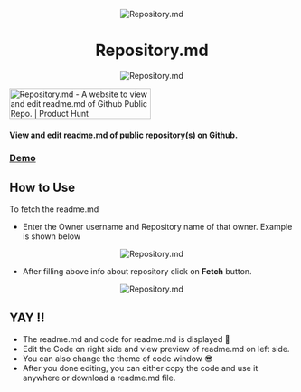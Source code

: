 <p align="center">
	<img src="https://user-images.githubusercontent.com/57860123/114352202-38c21380-9b89-11eb-8fb1-878307c6257e.png" align="center" alt="Repository.md"/>
</p>


<h1 align="center">Repository.md</h1>

<p align="center">
<img src="https://visitor-badge.laobi.icu/badge?page_id=dhwaj1902.repository_readme.md" align="center" alt="Repository.md"/>
</p>
<a href="https://www.producthunt.com/posts/repository-md?utm_source=badge-featured&utm_medium=badge&utm_souce=badge-repository-md" target="_blank"><img src="https://api.producthunt.com/widgets/embed-image/v1/featured.svg?post_id=292027&theme=light" alt="Repository.md - A website to view and edit readme.md of Github Public Repo. | Product Hunt" style="width: 250px; height: 54px;" width="250" height="54" /></a>
<h4>View and edit readme.md of public repository(s) on Github.</h4>
<h3>
<a href="https://repositorymd.netlify.app/">
	Demo
</a>
	</h3>
	

<h2>How to Use</h2>
<p>To fetch the readme.md 
</p>
<ul>
<li>Enter the Owner username and Repository name of that owner. Example is shown below</li>
	</ul>
<p align="center">
	<img src="https://user-images.githubusercontent.com/57860123/114352039-01ebfd80-9b89-11eb-8d7f-c3b6dbbdb2d2.png" align="center" alt="Repository.md"/>
</p>


<ul>
<li>After filling above info about repository click on <strong>Fetch</strong> button.</li>
</ul>

<p align="center">
	<img src="https://user-images.githubusercontent.com/57860123/114356577-68274f00-9b8e-11eb-923d-a1bec01a59c6.png" align="center" alt="Repository.md"/>
</p>

<h2>YAY !!</h2>
<ul>
<li>The readme.md and code for readme.md is displayed 🤩</li>
<li>Edit the Code on right side and view preview of readme.md on left side.</li>
<li>You can also change the theme of code window 😎</li>
<li>After you done editing, you can either copy the code and use it anywhere or download a readme.md file.</li>
	</ul>
